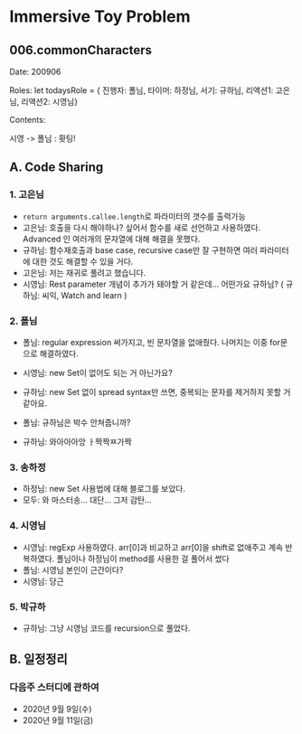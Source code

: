 # Immersive Toy Problem

## 006.commonCharacters

Date: 200906

Roles: let todaysRole = { 진행자: 폴님, 타이머: 하정님, 서기: 규하님, 리액션1: 고은님, 리액션2: 시영님}

Contents:


시영 -> 폴님 : 홧팅!



## A. Code Sharing

### 1. 고은님

- `return arguments.callee.length`로 파라미터의 갯수를 출력가능
- 고은님: 호출을 다시 해야하나? 싶어서 함수를 새로 선언하고 사용하였다. Advanced 인 여러개의 문자열에 대해 해결을 못했다.
- 규하님: 함수재호출과 base case, recursive case만 잘 구현하면 여러 파라미터에 대한 것도 해결할 수 있을 거다.
- 고은님: 저는 재귀로 풀려고 했습니다.
- 시영님: Rest parameter 개념이 추가가 돼야할 거 같은데... 어떤가요 규하님? ( 규하님: 씨익, Watch and learn )


### 2. 폴님

- 폴님: regular expression 써가지고, 빈 문자열을 없애줬다. 나머지는 이중 for문으로 해결하였다.
- 시영님: new Set이 없어도 되는 거 아닌가요?
- 규하님: new Set 없이 spread syntax만 쓰면, 중복되는 문자를 제거하지 못할 거 같아요.

- 폴님: 규하님은 박수 안쳐줍니까?
- 규하님: 와아아아앙 ㅏ짝짝ㅉ가짝
### 3. 송하정

- 하정님: new Set 사용법에 대해 블로그를 보았다.
- 모두: 와 마스터송... 대단... 그저 감탄...

### 4. 시영님

- 시영님: regExp 사용하였다. arr[0]과 비교하고 arr[0]을 shift로 없애주고 계속 반복하였다. 폴님이나 하정님이 method를 사용한 걸 풀어서 썼다
- 폴님: 시영님 본인이 근간이다?
- 시영님: 당근

### 5. 박규하

- 규하님: 그냥 시영님 코드를 recursion으로 풀었다.



## B. 일정정리

### 다음주 스터디에 관하여

- 2020년 9월 9일(수)
- 2020년 9월 11일(금)
